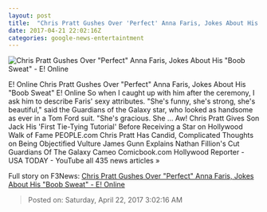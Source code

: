 ```yaml
---
layout: post
title:  "Chris Pratt Gushes Over 'Perfect' Anna Faris, Jokes About His 'Boob Sweat' - E! Online"
date: 2017-04-21 22:02:16Z
categories: google-news-entertaintment
---
```


![Chris Pratt Gushes Over "Perfect" Anna Faris, Jokes About His "Boob Sweat" - E! Online](http://akns-images.eonline.com/eol_images/Entire_Site/2017321/rs_600x600-170421134134-600.Anna-Faris-Chris-Pratt-Hollywood-Star.ms.042117.jpg?downsize=450:*&crop=450:350;left,top)

E! Online Chris Pratt Gushes Over "Perfect" Anna Faris, Jokes About His "Boob Sweat" E! Online So when I caught up with him after the ceremony, I ask him to describe Faris' sexy attributes. "She's funny, she's strong, she's beautiful," said the Guardians of the Galaxy star, who looked as handsome as ever in a Tom Ford suit. "She's gracious. She ... Aw! Chris Pratt Gives Son Jack His 'First Tie-Tying Tutorial' Before Receiving a Star on Hollywood Walk of Fame PEOPLE.com Chris Pratt Has Candid, Complicated Thoughts on Being Objectified Vulture James Gunn Explains Nathan Fillion's Cut Guardians Of The Galaxy Cameo Comicbook.com Hollywood Reporter - USA TODAY - YouTube all 435 news articles »


Full story on F3News: [Chris Pratt Gushes Over "Perfect" Anna Faris, Jokes About His "Boob Sweat" - E! Online](http://www.f3nws.com/n/NTUnSC)

> Posted on: Saturday, April 22, 2017 3:02:16 AM

